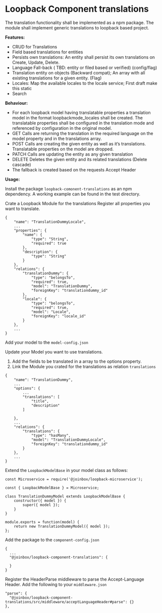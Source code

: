 # Loopback Component translations


The translation functionality shall be implemented as a npm package.
The module shall implement generic translations to loopback based project.

**Features:**

* CRUD for Translations
* Field based translations for entities
* Persists own translations: An entity shall persist its own translations on Create, Update, Delete.
* Language Fall-back ( TBD: entity or filed based or verified) (config/flag)
* Translation entity on objects (Backward compat); An array with all existing translations for a given entity. (Flag)
* Locales: Map the available locales to the locale service; First draft make this static
* Search

**Behaviour:**

* For each loopback model having translatable properties a translation model in the format loopbackmode_locales shall be created. The translatable properties shall be configured in the translation mode and referenced by configuration in the original model.
* GET Calls are returning the translation in the required language on the model property and in the translations array.
* POST Calls are creating the given entity as well as it’s translations. Translatable properties on the model are dropped.
* PATCH Calls are updating the entity as any given translation
* DELETE Deletes the given entity and its related translations (Delete cascade)
* The fallback is created based on the requests Accept Header

**Usage:**

Install the package `loopback-comonent-translations` as an npm dependency.
A working example can be found in the test directory.

Crate a Loopback Module for the translations
Register all properties you want to translate.

```
{
    "name": "TranslationDummyLocale",
    ...
    "properties": {
        "name": {
            "type": "String",
            "required": true
        },
        "description": {
            "type": "String"
        }
    },
    "relations": {
        "translationDummy": {
            "type": "belongsTo",
            "required": true,
            "model": "TranslationDummy",
            "foreignKey": "translationdummy_id"
        },
        "locale": {
            "type": "belongsTo",
            "required": true,
            "model": "Locale",
            "foreignKey": "locale_id"
        }
    },
    ...
}
```

Add your model to the `model-config.json`

Update your Model you want to use translations.
1. Add the fields to be translated in a array to the options property.
2. Link the Module you crated for the translations as relation `translations`

```
{
    "name": "TranslationDummy",
    ...
    "options": {
        ...
        "translations": [
            "title",
            "description"
        ]

    },
    ...
    "relations": {
        "translations": {
            "type": "hasMany",
            "model": "TranslationDummyLocale",
            "foreignKey": "translationdummy_id"
        }
    },
    ...
}

```

Extend the `LoopbackModelBase` in your model class as follows:


```
const Microservice = require('@joinbox/loopback-microservice');

const { LoopbackModelBase } = Microservice;

class TranslationDummyModel extends LoopbackModelBase {
    constructor({ model }) {
        super({ model });
    }
}

module.exports = function(model) {
    return new TranslationDummyModel({ model });
};
```

Add the package to the `component-config.json`


```
{
  ...
  "@joinbox/loopback-component-translations": {

  }
}

```

Register the HeaderParse middleware to parse the Accept-Language Header.
Add the following to your `middleware.json`
```
"parse": {
  "@joinbox/loopback-component-translations/src/middleware/acceptLanguageHeader#parse": {}
},
```

